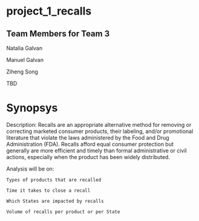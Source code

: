 # project_1_recalls

## Team Members for Team 3 

Natalia Galvan

Manuel Galvan

Ziheng Song

TBD

# Synopsys

Description: Recalls are an appropriate alternative method for removing or correcting marketed consumer products, their labeling, and/or promotional literature that violate the laws administered by the Food and Drug Administration (FDA). Recalls afford equal consumer protection but generally are more efficient and timely than formal administrative or civil actions, especially when the product has been widely distributed.

Analysis will be on:

    Types of products that are recalled 

    Time it takes to close a recall

    Which States are impacted by recalls

    Volume of recalls per product or per State

